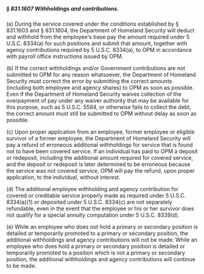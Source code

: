##### § 831.1607 Withholdings and contributions. #####

(a) During the service covered under the conditions established by § 831.1603 and § 831.1604, the Department of Homeland Security will deduct and withhold from the employee's base pay the amount required under 5 U.S.C. 8334(a) for such positions and submit that amount, together with agency contributions required by 5 U.S.C. 8334(a), to OPM in accordance with payroll office instructions issued by OPM.

(b) If the correct withholdings and/or Government contributions are not submitted to OPM for any reason whatsoever, the Department of Homeland Security must correct the error by submitting the correct amounts (including both employee and agency shares) to OPM as soon as possible. Even if the Department of Homeland Security waives collection of the overpayment of pay under any waiver authority that may be available for this purpose, such as 5 U.S.C. 5584, or otherwise fails to collect the debt, the correct amount must still be submitted to OPM without delay as soon as possible.

(c) Upon proper application from an employee, former employee or eligible survivor of a former employee, the Department of Homeland Security will pay a refund of erroneous additional withholdings for service that is found not to have been covered service. If an individual has paid to OPM a deposit or redeposit, including the additional amount required for covered service, and the deposit or redeposit is later determined to be erroneous because the service was not covered service, OPM will pay the refund, upon proper application, to the individual, without interest.

(d) The additional employee withholding and agency contribution for covered or creditable service properly made as required under 5 U.S.C. 8334(a)(1) or deposited under 5 U.S.C. 8334(c) are not separately refundable, even in the event that the employee or his or her survivor does not qualify for a special annuity computation under 5 U.S.C. 8339(d).

(e) While an employee who does not hold a primary or secondary position is detailed or temporarily promoted to a primary or secondary position, the additional withholdings and agency contributions will not be made. While an employee who does hold a primary or secondary position is detailed or temporarily promoted to a position which is not a primary or secondary position, the additional withholdings and agency contributions will continue to be made.